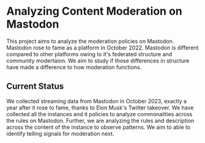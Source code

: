 # Analyzing Content Moderation on Mastodon

This project aims to analyze the moderation policies on Mastodon. Mastodon rose to fame as a platform in October 2022. Mastodon is different compared to other platforms owing to it's federated structure and community modertaion.
We aim to study if those differences in structure have made a difference to how moderation functions.

## Current Status

We collected streaming data from Mastodon in October 2023, exactly a year after it rose to fame, thanks to Elon Musk's Twitter takeover.
We have collected all the instances and it policies to analyze commonalities across the rules on Mastodon.
Further, we are analyzing the rules and description across the content of the instance to observe patterns.
We aim to able to identify telling signals for moderation next.
